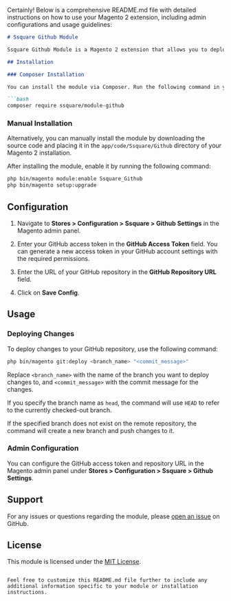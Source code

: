 Certainly! Below is a comprehensive README.md file with detailed instructions on how to use your Magento 2 extension, including admin configurations and usage guidelines:

```markdown
# Ssquare Github Module

Ssquare Github Module is a Magento 2 extension that allows you to deploy changes to a GitHub repository directly from the Magento admin panel using Git commands.

## Installation

### Composer Installation

You can install the module via Composer. Run the following command in your Magento 2 root directory:

```bash
composer require ssquare/module-github
```

### Manual Installation

Alternatively, you can manually install the module by downloading the source code and placing it in the `app/code/Ssquare/Github` directory of your Magento 2 installation.

After installing the module, enable it by running the following command:

```bash
php bin/magento module:enable Ssquare_Github
php bin/magento setup:upgrade
```

## Configuration

1. Navigate to **Stores > Configuration > Ssquare > Github Settings** in the Magento admin panel.

2. Enter your GitHub access token in the **GitHub Access Token** field. You can generate a new access token in your GitHub account settings with the required permissions.

3. Enter the URL of your GitHub repository in the **GitHub Repository URL** field.

4. Click on **Save Config**.

## Usage

### Deploying Changes

To deploy changes to your GitHub repository, use the following command:

```bash
php bin/magento git:deploy <branch_name> "<commit_message>"
```

Replace `<branch_name>` with the name of the branch you want to deploy changes to, and `<commit_message>` with the commit message for the changes.

If you specify the branch name as `head`, the command will use `HEAD` to refer to the currently checked-out branch.

If the specified branch does not exist on the remote repository, the command will create a new branch and push changes to it.

### Admin Configuration

You can configure the GitHub access token and repository URL in the Magento admin panel under **Stores > Configuration > Ssquare > Github Settings**.

## Support

For any issues or questions regarding the module, please [open an issue](https://github.com/ssquare/module-github/issues) on GitHub.

## License

This module is licensed under the [MIT License](LICENSE).
```

Feel free to customize this README.md file further to include any additional information specific to your module or installation instructions.